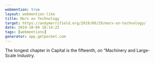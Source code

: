 ```yaml
---
webmention: true
layout: webmention-like
title: Marx on Technology
target: https://andymerrifield.org/2019/09/29/marx-on-technology/
date: 2019-10-04 18:14:22
tags: [webmentions]
generator: app.getpocket.com
---
```


The longest chapter in Capital is the fifteenth, on “Machinery and Large-Scale
Industry.
